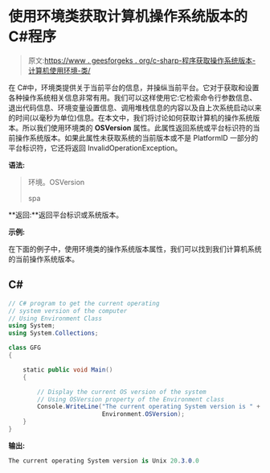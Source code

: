 # 使用环境类获取计算机操作系统版本的 C#程序

> 原文:[https://www . geesforgeks . org/c-sharp-程序获取操作系统版本-计算机使用环境-类/](https://www.geeksforgeeks.org/c-sharp-program-to-get-the-operating-system-version-of-computer-using-environment-class/)

在 C#中，环境类提供关于当前平台的信息，并操纵当前平台。它对于获取和设置各种操作系统相关信息非常有用。我们可以这样使用它:它检索命令行参数信息、退出代码信息、环境变量设置信息、调用堆栈信息的内容以及自上次系统启动以来的时间(以毫秒为单位)信息。在本文中，我们将讨论如何获取计算机的操作系统版本。所以我们使用环境类的 **OSVersion** 属性。此属性返回系统或平台标识符的当前操作系统版本。如果此属性未获取系统的当前版本或不是 PlatformID 一部分的平台标识符，它还将返回 InvalidOperationException。

**语法:**

> 环境。OSVersion
> 
> spa

**返回:**返回平台标识或系统版本。

**示例:**

在下面的例子中，使用环境类的操作系统版本属性，我们可以找到我们计算机系统的当前操作系统版本。

## C#

```cs
// C# program to get the current operating
// system version of the computer 
// Using Environment Class
using System;
using System.Collections;

class GFG
{

    static public void Main()
    {

        // Display the current OS version of the system 
        // Using OSVersion property of the Environment class
        Console.WriteLine("The current operating System version is " +
                          Environment.OSVersion);
    }
}
```

**输出:**

```cs
The current operating System version is Unix 20.3.0.0
```
